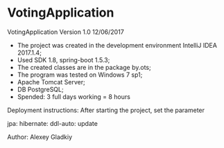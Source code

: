 # VotingApplication
VotingApplication Version 1.0 12/06/2017
- The project was created in the development environment IntelliJ IDEA 2017.1.4;
- Used SDK 1.8, spring-boot 1.5.3;
- The created classes are in the package by.ots;
- The program was tested on Windows 7 sp1;
- Apache Tomcat Server;
- DB PostgreSQL;
- Spended: 3 full days working = 8 hours

Deployment instructions:
After starting the project, set the parameter 

  jpa:
   hibernate:
    ddl-auto: update
    
Author:
Alexey Gladkiy 
